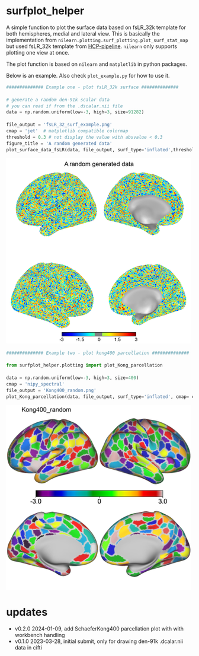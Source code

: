 # surfplot_helper

A simple function to plot the surface data based on fsLR_32k template for both hemispheres, medial and lateral view.
This is basically the implementation from `nilearn.plotting.surf_plotting.plot_surf_stat_map` but used fsLR_32k template from [HCP-pipeline](https://github.com/Washington-University/HCPpipelines). `nilearn` only supports plotting one view at once.


The plot function is based on `nilearn` and `matplotlib` in python packages.



Below is an example. Also check `plot_example.py` for how to use it. 

``` python
############## Example one - plot fsLR_32k surface ############## 

# generate a random den-91k scalar data 
# you can read if from the .dscalar.nii file
data = np.random.uniform(low=-3, high=3, size=91282)

file_output = 'fsLR_32_surf_example.png'
cmap = 'jet'  # matplotlib compatible colormap
threshold = 0.3 # not display the value with absvalue < 0.3
figure_title = 'A random generated data'
plot_surface_data_fsLR(data, file_output, surf_type='inflated',threshold = threshold, cmap=cmap, title=figure_title)

```


![plotting random generated data, fsLR_32k](fsLR_32_surf_example.png)

``` python
############## Example two - plot kong400 parcellation ############## 

from surfplot_helper.plotting import plot_Kong_parcellation

data = np.random.uniform(low=-3, high=3, size=400)
cmap = 'nipy_spectral'
file_output = 'Kong400_random.png'
plot_Kong_parcellation(data, file_output, surf_type='inflated', cmap= cmap, title='Kong400_random', title_position=200)
```


<img src="Kong400_random.png" width="500" height="500">

# updates
 - v0.2.0 2024-01-09, add SchaeferKong400 parcellation plot with with workbench handling
 - v0.1.0 2023-03-28, initial submit, only for drawing den-91k .dcalar.nii data in cifti
